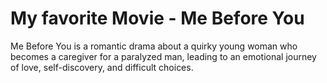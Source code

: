 # My favorite Movie - Me Before You
Me Before You is a romantic drama about a quirky young woman who becomes a caregiver for a paralyzed man, leading to an emotional journey of love, self-discovery, and difficult choices.

